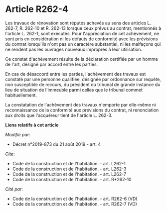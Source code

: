 # Article R262-4

Les travaux de rénovation sont réputés achevés au sens des articles L. 262-7, R. 262-10 et R. 262-13 lorsque ceux prévus au
contrat, mentionnés à l'article L. 262-1, sont exécutés. Pour l'appréciation de cet achèvement, ne sont pris en considération
ni les défauts de conformité avec les prévisions du contrat lorsqu'ils n'ont pas un caractère substantiel, ni les malfaçons
qui ne rendent pas les ouvrages nouveaux impropres à leur utilisation. 

Ce constat d'achèvement résulte de la déclaration certifiée par un homme de l'art, désigné par accord entre les parties. 

En cas de désaccord entre les parties, l'achèvement des travaux est constaté par une personne qualifiée, désignée par
ordonnance sur requête, non susceptible de recours, du président du tribunal de grande instance du lieu de situation de
l'immeuble parmi celles que le tribunal commet habituellement. 

La constatation de l'achèvement des travaux n'emporte par elle-même ni reconnaissance de la conformité aux prévisions du
contrat, ni renonciation aux droits que l'acquéreur tient de l'article L. 262-3.

**Liens relatifs à cet article**

_Modifié par_:

  - Décret n°2019-873 du 21 août 2019 - art. 4

_Cite_:

  - Code de la construction et de l'habitation. - art. L262-1
  - Code de la construction et de l'habitation. - art. L262-3
  - Code de la construction et de l'habitation. - art. L262-7
  - Code de la construction et de l'habitation. - art. R*262-10

_Cité par_:

  - Code de la construction et de l'habitation. - art. R262-6 (VD)
  - Code de la construction et de l'habitation. - art. R262-7 (VD)
